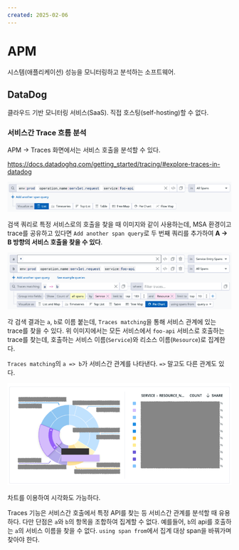 ```yaml
---
created: 2025-02-06
---
```

# APM

시스템(애플리케이션) 성능을 모니터링하고 분석하는 소프트웨어.

## DataDog

클라우드 기반 모니터링 서비스(SaaS). 직접 호스팅(self-hosting)할 수 없다.

### 서비스간 Trace 흐름 분석

APM -> Traces 화면에서는 서비스 호출을 분석할 수 있다.

https://docs.datadoghq.com/getting_started/tracing/#explore-traces-in-datadog

![datadog traces](./res/datadog-traces.png)

검색 쿼리로 특정 서비스로의 호출을 찾을 때 이미지와 같이 사용하는데,
MSA 환경이고 trace를 공유하고 있다면 `Add another span query`로 두 번째 쿼리를 추가하여 **A -> B 방향의 서비스 호출을 찾을 수 있다**.

![datadog traces matching](./res/datadog-traces-matching.png)

각 검색 결과는 `a`, `b`로 이름 붙는데, `Traces matching`을 통해 서비스 관계에 있는 trace를 찾을 수 있다.
위 이미지에서는 모든 서비스에서 `foo-api` 서비스로 호출하는 trace를 찾는데, 호출하는 서비스 이름(`Service`)와 리소스 이름(`Resource`)로 집계한다.

`Traces matching`의 `a => b`가 서비스간 관계를 나타낸다. `=>` 말고도 다른 관계도 있다.

![datadog traces matching - pie chart](./res/datadog-traces-matching-pie-chart.png)

차트를 이용하여 시각화도 가능하다.

Traces 기능은 서비스간 호출에서 특정 API를 찾는 등 서비스간 관계를 분석할 때 유용하다.
다만 단점은 `a`와 `b`의 항목을 조합하여 집계할 수 없다.
예를들어, `b`의 api를 호출하는 `a`의 서비스 이름을 찾을 수 없다.
`using span from`에서 집계 대상 span을 바꿔가며 찾아야 한다.
